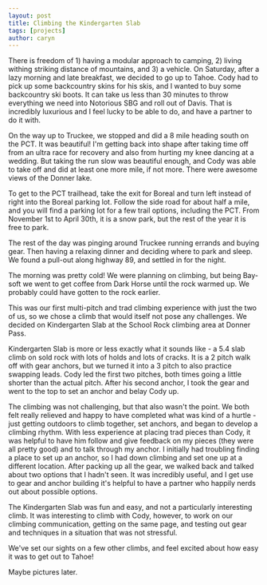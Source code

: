 ```yaml
---
layout: post
title: Climbing the Kindergarten Slab
tags: [projects]
author: caryn
---
```


There is freedom of 1) having a modular approach to camping, 2) living withing striking distance of mountains, and 3) a vehicle. On Saturday, after a lazy morning and late breakfast, we decided to go up to Tahoe. Cody had to pick up some backcountry skins for his skis, and I wanted to buy some backcountry ski boots. It can take us less than 30 minutes to throw everything we need into Notorious SBG and roll out of Davis. That is incredibly luxurious and I feel lucky to be able to do, and have a partner to do it with.

On the way up to Truckee, we stopped and did a 8 mile heading south on the PCT. It was beautiful! I'm getting back into shape after taking time off from an ultra race for recovery and also from hurting my knee dancing at a wedding. But taking the run slow was beautiful enough, and Cody was able to take off and did at least one more mile, if not more. There were awesome views of the Donner lake.

To get to the PCT trailhead, take the exit for Boreal and turn left instead of right into the Boreal parking lot. Follow the side road for about half a mile, and you will find a parking lot for a few trail options, including the PCT. From November 1st to April 30th, it is a snow park, but the rest of the year it is free to park.

The rest of the day was pinging around Truckee running errands and buying gear. Then having a relaxing dinner and deciding where to park and sleep. We found a pull-out along highway 89, and settled in for the night.

The morning was pretty cold! We were planning on climbing, but being Bay-soft we went to get coffee from Dark Horse until the rock warmed up. We probably could have gotten to the rock earlier.

This was our first multi-pitch and trad climbing experience with just the two of us, so we chose a climb that would itself not pose any challenges. We decided on Kindergarten Slab at the School Rock climbing area at Donner Pass.

Kindergarten Slab is more or less exactly what it sounds like - a 5.4 slab climb on sold rock with lots of holds and lots of cracks. It is a 2 pitch walk off with gear anchors, but we turned it into a 3 pitch to also practice swapping leads. Cody led the first two pitches, both times going a little shorter than the actual pitch. After his second anchor, I took the gear and went to the top to set an anchor and belay Cody up.

The climbing was not challenging, but that also wasn't the point. We both felt really relieved and happy to have completed what was kind of a hurtle - just getting outdoors to climb together, set anchors, and began to develop a climbing rhythm. With less experience at placing trad pieces than Cody, it was helpful to have him follow and give feedback on my pieces (they were all pretty good) and to talk through my anchor. I initially had troubling finding a place to set up an anchor, so I had down climbing and set one up at a different location. After packing up all the gear, we walked back and talked about two options that I hadn't seen. It was incredibly useful, and I get use to gear and anchor building it's helpful to have a partner who happily nerds out about possible options.

The Kindergarten Slab was fun and easy, and not a particularly interesting climb. It was interesting to climb with Cody, however, to work on our climbing communication, getting on the same page, and testing out gear and techniques in a situation that was not stressful.

We've set our sights on a few other climbs, and feel excited about how easy it was to get out to Tahoe!

Maybe pictures later.
